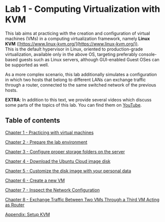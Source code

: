 # Lab 1 - Computing Virtualization with KVM

This lab aims at practicing with the creation and configuration of virtual machines (VMs) in a computing virtualization framework, namely **Linux KVM** ([https://www.linux-kvm.org/](https://www.linux-kvm.org/)).  
This is the default hypervisor in Linux, oriented to production-grade virtualization, available only in the above OS, targeting preferably console-based guests such as Linux servers, although GUI-enabled Guest OSes can be supported as well.

As a more complex scenario, this lab additionally simulates a configuration in which two hosts that belong to different LANs can exchange traffic through a router, connected to the same switched network of the previous hosts.

**EXTRA**: In addition to this text, we provide several videos which discuss some parts of the topics of this lab. You can find them on [YouTube](https://www.youtube.com/playlist?list=PLTAfidx4guQImT5beuAs4YAhIzuBBoEHk).

## Table of contents 

[Chapter 1 - Practicing with virtual machines](./1.1/README.md)

[Chapter 2 - Prepare the lab environment](1.2/README.md)

[Chapter 3 - Configure proper storage folders on the server](1.3/README.md)

[Chapter 4 - Download the Ubuntu Cloud image disk](1.4/README.md)

[Chapter 5 - Customize the disk image with your personal data](1.5/README.md)

[Chapter 6 - Create a new VM](1.6/README.md)

[Chapter 7 - Inspect the Network Configuration](1.7/README.md)

[Chapter 8 - Exchange Traffic Between Two VMs Through a Third VM Acting as Router](1.8/README.md)

[Appendix: Setup KVM](appendix/README)
